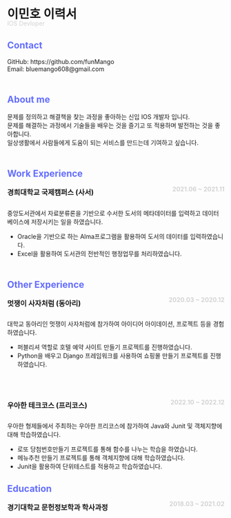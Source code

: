 <h1 style="margin-bottom: 5px; border: none;">이민호 이력서</h1>
<p style="margin-top: -10px; color: lightgray;">IOS Devloper</p>

<h2 style="color: #646EFF">Contact</h2>
GitHub: https://github.com/funMango </br>
Email: bluemango608@gmail.com  
<div style="margin-bottom: 50px;"></div>

<h2 style="color: #646EFF">About me</h2>
문제를 정의하고 해결책을 찾는 과정을 좋아하는 신입 IOS 개발자 입니다.</br>
문제를 해결하는 과정에서 기술들을 배우는 것을 즐기고 또 적용하며 발전하는 것을 좋아합니다.</br>
일상생활에서 사람들에게 도움이 되는 서비스를 만드는데 기여하고 싶습니다.
<div style="margin-bottom: 50px;"></div>

<h2 style="color: #646EFF; margin-bottom: 5px;">Work Experience</h2>
<div style="margin-top: -10px; display: flex; justify-content: space-between; margin-bottom: 10px;">
    <h3> 경희대학교 국제캠퍼스 (사서)</h3>    
    <h4 style="color: lightgray;">2021.06 ~ 2021.11</h4>
</div>
<div style="margin-bottom: 10px;">    
    <span>중앙도서관에서 자료분류론을 기반으로 수서한 도서의 메타데이터를 입력하고 데이터베이스에 저장시키는 일을 하였습니다.</span>    
</div>
<div>
    <ul>
        <li>Oracle을 기반으로 하는 Alma프로그램을 활용하여 도서의 데이터를 입력하였습니다.</li>
        <li>Excel을 활용하여 도서관의 전반적인 행정업무를 처리하였습니다.</li>
    </ul>
</div>
<div style="margin-bottom: 50px;"></div>

<div style= "margin-bottom: 50px;">
    <h2 style="color: #646EFF; margin-bottom: 5px;">Other Experience</h2>
    <div style="margin-top: -10px; display: flex; justify-content: space-between; margin-bottom: 10px;">
        <h3> 멋쟁이 사자처럼 (동아리) </h3>
        <h4 style="color: lightgray;">2020.03 ~ 2020.12</h4>
    </div>
    <div style="margin-bottom: 10px;">    
        <span>대학교 동아리인 멋쟁이 사자처럼에 참가하여 아이디어 아이데이션, 프로젝트 등을 경험하였습니다.</span>    
    </div>
    <div>
        <ul>
            <li>퍼블리셔 역할로 호텔 예약 사이트 만들기 프로젝트를 진행하였습니다.</li>
            <li>Python을 배우고 Django 프레임워크를 사용하여 쇼핑몰 만들기 프로젝트를 진행하였습니다.</li>
        </ul>
    </div>
    <div style="margin-bottom: 50px;"></div>
    <div style="display: flex; justify-content: space-between; margin-bottom: 10px;">
        <h3> 우아한 테크코스 (프리코스) </h3>
        <h4 style="color: lightgray;">2022.10 ~ 2022.12</h4>
    </div>
    <div style="margin-bottom: 10px;">
        <span>우아한 형제들에서 주최하는 우아한 프리코스에 참가하여 Java와 Junit 및 객체지향에 대해 학습하였습니다.</span>
    </div>
    <div>
        <ul>
            <li>로또 당첨번호만들기 프로젝트를 통해 함수를 나누는 학습을 하였습니다.</li>
            <li>메뉴추천 만들기 프로젝트를 통해 객체지향에 대해 학습하였습니다.</li>
            <li>Junit을 활용하여 단위테스트를 적용하고 학습하였습니다.</li>
        </ul>
    </div>
<div>


<h2 style="color: #646EFF; margin-bottom: 5px;">Education</h2>
<div style="margin-top: -10px; display: flex; justify-content: space-between; margin-bottom: 10px;">
    <h3> 경기대학교 문헌정보학과 학사과정 </h3>
    <h4 style="color: lightgray;">2018.03 ~ 2021.02</h4>
</div>



